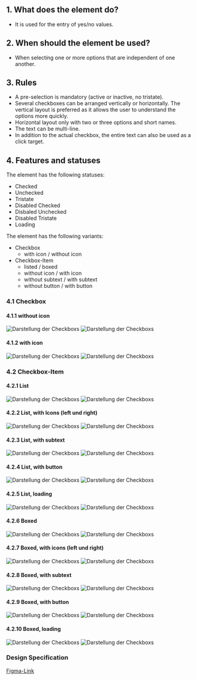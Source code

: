 ## 1. What does the element do?
*   It is used for the entry of yes/no values.

## 2. When should the element be used?
*   When selecting one or more options that are independent of one another.

## 3. Rules
*   A pre-selection is mandatory (active or inactive, no tristate).
*   Several checkboxes can be arranged vertically or horizontally. The vertical layout is preferred as it allows the user to understand the options more quickly.
*   Horizontal layout only with two or three options and short names.
*   The text can be multi-line.
*   In addition to the actual checkbox, the entire text can also be used as a click target.


## 4. Features and statuses
The element has the following statuses:
*   Checked
*   Unchecked
*   Tristate
*   Disabled Checked
*   Disbaled Unchecked
*   Disabled Tristate
*   Loading

The element has the following variants: 
*   Checkbox
    *   with icon / without icon
*   Checkbox-Item
    *   listed / boxed
    *   without icon / with icon
    *   without subtext / with subtext
    *   without button / with button

<label class="switch" style="display:none"><input type="checkbox"><span class="slider round"></span></label>

### 4.1 Checkbox
#### 4.1.1 without icon
![Darstellung der Checkboxs](https://raw.githubusercontent.com/sbb-design-systems/design-system-mobile-documentation/doku-update/documentation/checkbox/images/checkbox-default-light.png 'class: image light')
![Darstellung der Checkboxs](https://raw.githubusercontent.com/sbb-design-systems/design-system-mobile-documentation/doku-update/documentation/checkbox/images/checkbox-default-dark.png 'class: image dark hide')

#### 4.1.2 with icon
![Darstellung der Checkboxs](https://raw.githubusercontent.com/sbb-design-systems/design-system-mobile-documentation/doku-update/documentation/checkbox/images/checkbox-icon-light.png 'class: image light')
![Darstellung der Checkboxs](https://raw.githubusercontent.com/sbb-design-systems/design-system-mobile-documentation/doku-update/documentation/checkbox/images/checkbox-icon-dark.png 'class: image dark hide')

### 4.2 Checkbox-Item
#### 4.2.1 List
![Darstellung der Checkboxs](https://raw.githubusercontent.com/sbb-design-systems/design-system-mobile-documentation/doku-update/documentation/checkbox/images/checkbox-item-list-light.png 'class: image light')
![Darstellung der Checkboxs](https://raw.githubusercontent.com/sbb-design-systems/design-system-mobile-documentation/doku-update/documentation/checkbox/images/checkbox-item-list-dark.png 'class: image dark hide')

#### 4.2.2 List, with Icons (left und right)
![Darstellung der Checkboxs](https://raw.githubusercontent.com/sbb-design-systems/design-system-mobile-documentation/doku-update/documentation/checkbox/images/checkbox-item-list-icon-light.png 'class: image light')
![Darstellung der Checkboxs](https://raw.githubusercontent.com/sbb-design-systems/design-system-mobile-documentation/doku-update/documentation/checkbox/images/checkbox-item-list-icon-dark.png 'class: image dark hide')

#### 4.2.3 List, with subtext
![Darstellung der Checkboxs](https://raw.githubusercontent.com/sbb-design-systems/design-system-mobile-documentation/doku-update/documentation/checkbox/images/checkbox-item-list-subtext-light.png 'class: image light')
![Darstellung der Checkboxs](https://raw.githubusercontent.com/sbb-design-systems/design-system-mobile-documentation/doku-update/documentation/checkbox/images/checkbox-item-list-subtext-dark.png 'class: image dark hide')

#### 4.2.4 List, with button
![Darstellung der Checkboxs](https://raw.githubusercontent.com/sbb-design-systems/design-system-mobile-documentation/doku-update/documentation/checkbox/images/checkbox-item-list-button-light.png 'class: image light')
![Darstellung der Checkboxs](https://raw.githubusercontent.com/sbb-design-systems/design-system-mobile-documentation/doku-update/documentation/checkbox/images/checkbox-item-list-button-dark.png 'class: image dark hide')

#### 4.2.5 List, loading
![Darstellung der Checkboxs](https://raw.githubusercontent.com/sbb-design-systems/design-system-mobile-documentation/doku-update/documentation/checkbox/images/checkbox-item-list-loading-light.png 'class: image light')
![Darstellung der Checkboxs](https://raw.githubusercontent.com/sbb-design-systems/design-system-mobile-documentation/doku-update/documentation/checkbox/images/checkbox-item-list-loading-dark.png 'class: image dark hide')

#### 4.2.6 Boxed
![Darstellung der Checkboxs](https://raw.githubusercontent.com/sbb-design-systems/design-system-mobile-documentation/doku-update/documentation/checkbox/images/checkbox-item-boxed-light.png 'class: image light')
![Darstellung der Checkboxs](https://raw.githubusercontent.com/sbb-design-systems/design-system-mobile-documentation/doku-update/documentation/checkbox/images/checkbox-item-boxed-dark.png 'class: image dark hide')

#### 4.2.7 Boxed, with icons (left und right)
![Darstellung der Checkboxs](https://raw.githubusercontent.com/sbb-design-systems/design-system-mobile-documentation/doku-update/documentation/checkbox/images/checkbox-item-boxed-icon-light.png 'class: image light')
![Darstellung der Checkboxs](https://raw.githubusercontent.com/sbb-design-systems/design-system-mobile-documentation/doku-update/documentation/checkbox/images/checkbox-item-boxed-icon-dark.png 'class: image dark hide')

#### 4.2.8 Boxed, with subtext
![Darstellung der Checkboxs](https://raw.githubusercontent.com/sbb-design-systems/design-system-mobile-documentation/doku-update/documentation/checkbox/images/checkbox-item-boxed-subtext-light.png 'class: image light')
![Darstellung der Checkboxs](https://raw.githubusercontent.com/sbb-design-systems/design-system-mobile-documentation/doku-update/documentation/checkbox/images/checkbox-item-boxed-subtext-dark.png 'class: image dark hide')

#### 4.2.9 Boxed, with button
![Darstellung der Checkboxs](https://raw.githubusercontent.com/sbb-design-systems/design-system-mobile-documentation/doku-update/documentation/checkbox/images/checkbox-item-boxed-button-light.png 'class: image light')
![Darstellung der Checkboxs](https://raw.githubusercontent.com/sbb-design-systems/design-system-mobile-documentation/doku-update/documentation/checkbox/images/checkbox-item-boxed-button-dark.png 'class: image dark hide')

#### 4.2.10 Boxed, loading
![Darstellung der Checkboxs](https://raw.githubusercontent.com/sbb-design-systems/design-system-mobile-documentation/doku-update/documentation/checkbox/images/checkbox-item-boxed-loading-light.png 'class: image light')
![Darstellung der Checkboxs](https://raw.githubusercontent.com/sbb-design-systems/design-system-mobile-documentation/doku-update/documentation/checkbox/images/checkbox-item-boxed-loading-dark.png 'class: image dark hide')


### Design Specification
[Figma-Link](https://www.figma.com/file/WOtLIam1xwrqcgnAITsEhV/Design-System-Mobile?node-id=33%3A3356)